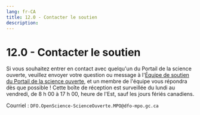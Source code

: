 ```yaml
---
lang: fr-CA
title: 12.0 - Contacter le soutien
description:
---
```


# 12.0 - Contacter le soutien

Si vous souhaitez entrer en contact avec quelqu'un du Portail de la science ouverte, veuillez envoyer votre question ou message à l'[Équipe de soutien du Portail de la science ouverte](mailto:DFO.OpenScience-ScienceOuverte.MPO@dfo-mpo.gc.ca), et un membre de l'équipe vous répondra dès que possible ! Cette boîte de réception est surveillée du lundi au vendredi, de 8 h 00 à 17 h 00, heure de l'Est, sauf les jours fériés canadiens.

Courriel : `DFO.OpenScience-ScienceOuverte.MPO@dfo-mpo.gc.ca`
